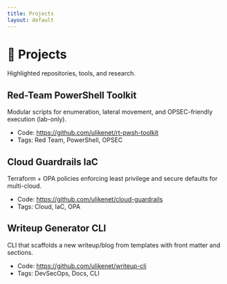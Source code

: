 ```yaml
---
title: Projects
layout: default
---
```


# 🧩 Projects

Highlighted repositories, tools, and research.

## Red-Team PowerShell Toolkit
Modular scripts for enumeration, lateral movement, and OPSEC-friendly execution (lab-only).

- Code: https://github.com/ulikenet/rt-pwsh-toolkit
- Tags: Red Team, PowerShell, OPSEC

## Cloud Guardrails IaC
Terraform + OPA policies enforcing least privilege and secure defaults for multi-cloud.

- Code: https://github.com/ulikenet/cloud-guardrails
- Tags: Cloud, IaC, OPA

## Writeup Generator CLI
CLI that scaffolds a new writeup/blog from templates with front matter and sections.

- Code: https://github.com/ulikenet/writeup-cli
- Tags: DevSecOps, Docs, CLI
